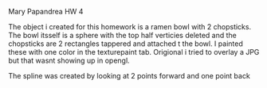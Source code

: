 Mary Papandrea
HW 4

The object i created for this homework is a ramen bowl with 2 chopsticks. The bowl itsself is a sphere with the top half verticies deleted and the chopsticks are 2 rectangles tappered and attached t the bowl. I painted these with one color in the texturepaint tab. Origional i tried to overlay a JPG but that wasnt showing up in opengl. 

The spline was created by looking at 2 points forward and one point back